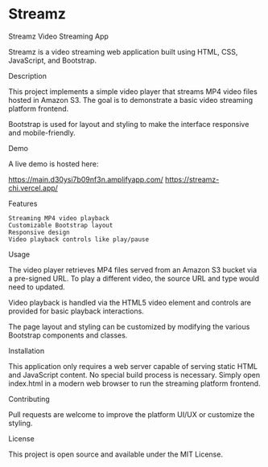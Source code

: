 # Streamz
Streamz Video Streaming App

Streamz is a video streaming web application built using HTML, CSS, JavaScript, and Bootstrap.

Description

This project implements a simple video player that streams MP4 video files hosted in Amazon S3. The goal is to demonstrate a basic video streaming platform frontend.

Bootstrap is used for layout and styling to make the interface responsive and mobile-friendly.

Demo

A live demo is hosted here: 

https://main.d30ysi7b09nf3n.amplifyapp.com/
https://streamz-chi.vercel.app/

Features

    Streaming MP4 video playback
    Customizable Bootstrap layout
    Responsive design
    Video playback controls like play/pause

Usage

The video player retrieves MP4 files served from an Amazon S3 bucket via a pre-signed URL. To play a different video, the source URL and type would need to updated.

Video playback is handled via the HTML5 video element and controls are provided for basic playback interactions.

The page layout and styling can be customized by modifying the various Bootstrap components and classes.

Installation

This application only requires a web server capable of serving static HTML and JavaScript content. No special build process is necessary. Simply open index.html in a modern web browser to run the streaming platform frontend.

Contributing

Pull requests are welcome to improve the platform UI/UX or customize the styling.

License

This project is open source and available under the MIT License.
